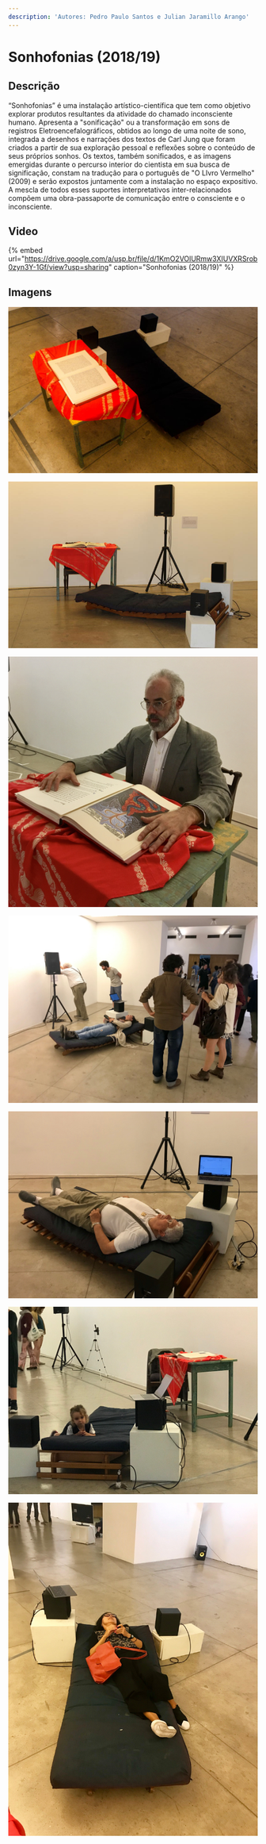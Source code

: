 ```yaml
---
description: 'Autores: Pedro Paulo Santos e Julian Jaramillo Arango'
---
```


# Sonhofonias \(2018/19\)

## **Descrição**

“Sonhofonias” é uma instalação artístico-científica que tem como objetivo explorar produtos resultantes da atividade do chamado inconsciente humano. Apresenta a "sonificação" ou a transformação em sons de registros Eletroencefalográficos, obtidos ao longo de uma noite de sono, integrada a desenhos e narrações dos textos de Carl Jung que foram criados a partir de sua exploração pessoal e reflexões sobre o conteúdo de seus próprios sonhos. Os textos, também sonificados, e as imagens emergidas durante o percurso interior do cientista em sua busca de significação, constam na tradução para o português de "O LIvro Vermelho" \(2009\) e serão expostos juntamente com a instalação no espaço expositivo. A mescla de todos esses suportes interpretativos inter-relacionados compõem uma obra-passaporte de comunicação entre o consciente e o inconsciente.

## Video

{% embed url="https://drive.google.com/a/usp.br/file/d/1KmO2VOlURmw3XIUVXRSrob0zyn3Y-1Gf/view?usp=sharing" caption="Sonhofonias \(2018/19\)" %}

## Imagens

![Sonhofonias \(2018/19\) - Na primeira edi&#xE7;&#xE3;o da exposi&#xE7;&#xE3;o Sons de Sil&#xED;cio](../../../.gitbook/assets/site_sons-silicio-4-sonhofonias-foto-leo-ramos-chaves.jpg)

![Sonhofonias \(2018/19\) - Na abertura da primeira edi&#xE7;&#xE3;o da exposi&#xE7;&#xE3;o Sons de Sil&#xED;cio](../../../.gitbook/assets/img_2022-sonhofonias.jpg)

![Sonhofonias \(2018/19\) - Pedro Paulo Santos \(Autor e performer\)](../../../.gitbook/assets/img_4068.jpg)

![](../../../.gitbook/assets/img_4040.JPG)

![](../../../.gitbook/assets/img_4041.JPG)

![](../../../.gitbook/assets/img_4046.JPG)

![](../../../.gitbook/assets/img_4048.JPG)

